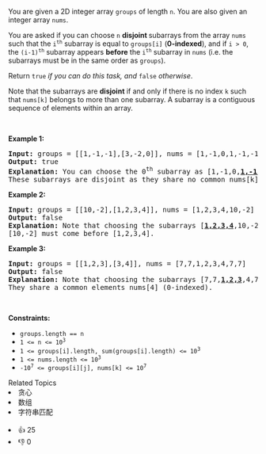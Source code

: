 <p>You are given a 2D integer array <code>groups</code> of length <code>n</code>. You are also given an integer array <code>nums</code>.</p>

<p>You are asked if you can choose <code>n</code> <strong>disjoint </strong>subarrays from the array <code>nums</code> such that the <code>i<sup>th</sup></code> subarray is equal to <code>groups[i]</code> (<b>0-indexed</b>), and if <code>i &gt; 0</code>, the <code>(i-1)<sup>th</sup></code> subarray appears <strong>before</strong> the <code>i<sup>th</sup></code> subarray in <code>nums</code> (i.e. the subarrays must be in the same order as <code>groups</code>).</p>

<p>Return <code>true</code> <em>if you can do this task, and</em> <code>false</code> <em>otherwise</em>.</p>

<p>Note that the subarrays are <strong>disjoint</strong> if and only if there is no index <code>k</code> such that <code>nums[k]</code> belongs to more than one subarray. A subarray is a contiguous sequence of elements within an array.</p>

<p>&nbsp;</p> 
<p><strong class="example">Example 1:</strong></p>

<pre>
<strong>Input:</strong> groups = [[1,-1,-1],[3,-2,0]], nums = [1,-1,0,1,-1,-1,3,-2,0]
<strong>Output:</strong> true
<strong>Explanation:</strong> You can choose the 0<sup>th</sup> subarray as [1,-1,0,<u><strong>1,-1,-1</strong></u>,3,-2,0] and the 1<sup>st</sup> one as [1,-1,0,1,-1,-1,<u><strong>3,-2,0</strong></u>].
These subarrays are disjoint as they share no common nums[k] element.
</pre>

<p><strong class="example">Example 2:</strong></p>

<pre>
<strong>Input:</strong> groups = [[10,-2],[1,2,3,4]], nums = [1,2,3,4,10,-2]
<strong>Output:</strong> false
<strong>Explanation: </strong>Note that choosing the subarrays [<u><strong>1,2,3,4</strong></u>,10,-2] and [1,2,3,4,<u><strong>10,-2</strong></u>] is incorrect because they are not in the same order as in groups.
[10,-2] must come before [1,2,3,4].
</pre>

<p><strong class="example">Example 3:</strong></p>

<pre>
<strong>Input:</strong> groups = [[1,2,3],[3,4]], nums = [7,7,1,2,3,4,7,7]
<strong>Output:</strong> false
<strong>Explanation: </strong>Note that choosing the subarrays [7,7,<u><strong>1,2,3</strong></u>,4,7,7] and [7,7,1,2,<u><strong>3,4</strong></u>,7,7] is invalid because they are not disjoint.
They share a common elements nums[4] (0-indexed).
</pre>

<p>&nbsp;</p> 
<p><strong>Constraints:</strong></p>

<ul> 
 <li><code>groups.length == n</code></li> 
 <li><code>1 &lt;= n &lt;= 10<sup>3</sup></code></li> 
 <li><code>1 &lt;= groups[i].length, sum(groups[i].length) &lt;= 10<sup><span style="font-size: 10.8333px;">3</span></sup></code></li> 
 <li><code>1 &lt;= nums.length &lt;= 10<sup>3</sup></code></li> 
 <li><code>-10<sup>7</sup> &lt;= groups[i][j], nums[k] &lt;= 10<sup>7</sup></code></li> 
</ul>

<div><div>Related Topics</div><div><li>贪心</li><li>数组</li><li>字符串匹配</li></div></div><br><div><li>👍 25</li><li>👎 0</li></div>